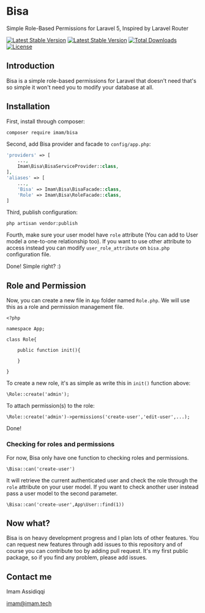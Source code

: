 # Bisa
Simple Role-Based Permissions for Laravel 5, Inspired by Laravel Router

[![Latest Stable Version](https://poser.pugx.org/imam/bisa/v/stable)](https://packagist.org/packages/imam/bisa)
[![Latest Stable Version](https://travis-ci.org/imam/bisa.svg?branch=master)](https://packagist.org/packages/imam/bisa)
[![Total Downloads](https://poser.pugx.org/imam/bisa/downloads)](https://packagist.org/packages/imam/bisa)
[![License](https://poser.pugx.org/imam/bisa/license)](https://packagist.org/packages/imam/bisa)

## Introduction
Bisa is a simple role-based permissions for Laravel that doesn't need 
that's so simple it won't need you to modify your database at all.

## Installation

First, install through composer:

```
composer require imam/bisa
```

Second, add Bisa provider and facade to `config/app.php`:
```php
'providers' => [
    ...,
    Imam\Bisa\BisaServiceProvider::class,
],
'aliases' => [
    ...,
    'Bisa' => Imam\Bisa\BisaFacade::class,
    'Role' => Imam\Bisa\RoleFacade::class,
]
```

Third, publish configuration:
```
php artisan vendor:publish
```

Fourth, make sure your user model have `role` attribute (You can add to User
model a one-to-one relationship too). If you want to use other attribute to
access instead you can modify `user_role_attribute` on `bisa.php` 
configuration file.

Done! Simple right? :)

## Role and Permission
Now, you can create a new file in `App` folder named `Role.php`. We will use
this as a role and permission management file.

```
<?php

namespace App;

class Role{

    public function init(){
        
    }
    
}
```

To create a new role, it's as simple as write this in `init()` function above:
```
\Role::create('admin');
```

To attach permission(s) to the role:
```
\Role::create('admin')->permissions('create-user','edit-user',...);
```

Done! 

### Checking for roles and permissions

For now, Bisa only have one function to checking roles and permissions.
```
\Bisa::can('create-user')
```
It will retrieve the current authenticated user and check the role through
the `role` attribute on your user model. If you want to check another user
instead pass a user model to the second parameter.
```
\Bisa::can('create-user',App\User::find(1))
```

## Now what?
Bisa is on heavy development progress and I plan lots of other features. 
You can request new features through add issues to this repository and
of course you can contribute too by adding pull request. It's my first public
package, so if you find any problem, please add issues.

## Contact me
Imam Assidiqqi

imam@imam.tech
